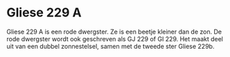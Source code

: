 # Gliese 229 A

Gliese 229 A is een rode dwergster. Ze is een beetje kleiner dan de zon. De rode
dwergster wordt ook geschreven als GJ 229 of GI 229. Het maakt deel uit van een
dubbel zonnestelsel, samen met de tweede ster Gliese 229b.
